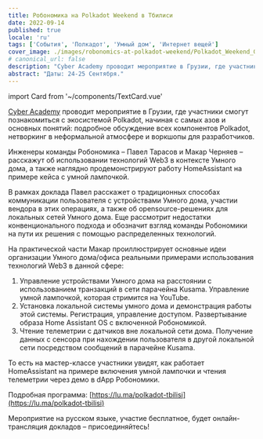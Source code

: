 ```yaml
---
title: Робономика на Polkadot Weekend в Тбилиси
date: 2022-09-14
published: true
locale: 'ru'
tags: ['События', 'Полкадот', 'Умный дом', 'Интернет вещей']
cover_image: ./images/robonomics-at-polkadot-weekend/Polkadot_Weekend_Georgia.jpg
# canonical_url: false
description: "Cyber Academy проводит мероприятие в Грузии, где участники смогут познакомиться с экосистемой Polkadot, начиная с самых азов и основных понятий: подробное обсуждение всех компонентов Polkadot, нетворкинг в неформальной атмосфере и воркшопы для разработчиков."
abstract: "Даты: 24-25 Сентября."
---
```

import Card from '~/components/TextCard.vue'

[Cyber Academy](https://cyberacademy.dev/) проводит мероприятие в Грузии, где участники смогут познакомиться с экосистемой Polkadot, начиная с самых азов и основных понятий: подробное обсуждение всех компонентов Polkadot, нетворкинг в неформальной атмосфере и воркшопы для разработчиков.

Инженеры команды Робономика – Павел Тарасов и Макар Черняев – расскажут об использовании технологий Web3 в контексте Умного дома, а также наглядно продемонстрируют работу HomeAssistant на примере кейса с умной лампочкой.

В рамках доклада Павел расскажет о традиционных способах коммуникации пользователя с устройствами Умного дома, участии вендора в этих операциях, а также об opensource-решениях для локальных сетей Умного дома. Еще рассмотрит недостатки конвенционального подхода и обозначит взгляд команды Робономики на пути их решения с помощью распределенных технологий.

На практической части Макар проиллюстрирует основные идеи организации Умного дома/офиса реальными примерами использования технологий Web3 в данной сфере:


1. Управление устройствами Умного дома на расстоянии с использованием транзакций в сети парачейна Kusama. Управление умной лампочкой, которая стримится на YouTube.
2. Установка локальной системы умного дома и демонстрация работы этой системы. Регистрация, управление доступом. Развертывание образа Home Assistant OS с включенной Робономикой.
3. Чтение телеметрии с датчиков вне локальной сети дома. Получение данных с сенсора при нахождении пользователя в другой локальной сети посредством сообщений в парачейне Kusama.

То есть на мастер-классе участники увидят, как работает HomeAssistant на примере включения умной лампочки и чтения телеметрии через демо в dApp Робономики.

Подробная программа: [https://lu.ma/polkadot-tbilisi](https://lu.ma/polkadot-tbilisi)

Мероприятие на русском языке, участие бесплатное, будет онлайн-трансляция докладов – присоединяйтесь!

